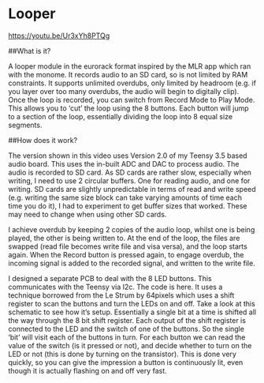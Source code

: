 # Looper

https://youtu.be/Ur3xYh8PTQg

##What is it?

A looper module in the eurorack format inspired by the MLR app which ran with the monome. It records audio to an SD card, so is not limited by RAM constraints. It supports unlimited overdubs, only limited by headroom (e.g. if you layer over too many overdubs, the audio will begin to digitally clip). Once the loop is recorded, you can switch from Record Mode to Play Mode. This allows you to ‘cut’ the loop using the 8 buttons. Each button will jump to a section of the loop, essentially dividing the loop into 8 equal size segments.

 

##How does it work?

The version shown in this video uses Version 2.0 of my Teensy 3.5 based audio board. This uses the in-built ADC and DAC to process audio. The audio is recorded to SD card. As SD cards are rather slow, especially when writing, I need to use 2 circular buffers. One for reading audio, and one for writing. SD cards are slightly unpredictable in terms of read and write speed (e.g. writing the same size block can take varying amounts of time each time you do it), I had to experiment to get buffer sizes that worked. These may need to change when using other SD cards.

I achieve overdub by keeping 2 copies of the audio loop, whilst one is being played, the other is being written to. At the end of the loop, the files are swapped (read file becomes write file and visa versa), and the loop starts again. When the Record button is pressed again, to engage overdub, the incoming signal is added to the recorded signal, and written to the write file.

I designed a separate PCB to deal with the 8 LED buttons. This communicates with the Teensy via I2c. The code is here. It uses a technique borrowed from the Le Strum by 64pixels which uses a shift register to scan the buttons and turn the LEDs on and off. Take a look at this schematic to see how it’s setup. Essentially a single bit at a time is shifted all the way through the 8 bit shift register. Each output of the shift register is connected to the LED and the switch of one of the buttons. So the single ‘bit’ will visit each of the buttons in turn. For each button we can read the value of the switch (is it pressed or not), and decide whether to turn on the LED or not (this is done by turning on the transistor). This is done very quickly, so you can give the impression a button is continuously lit, even though it is actually flashing on and off very fast.
